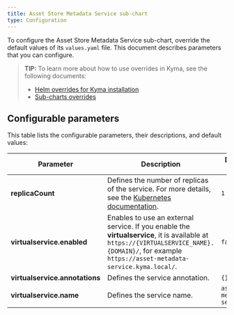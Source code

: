```yaml
---
title: Asset Store Metadata Service sub-chart
type: Configuration
---
```


To configure the Asset Store Metadata Service sub-chart, override the default values of its `values.yaml` file. This document describes parameters that you can configure.

>**TIP:** To learn more about how to use overrides in Kyma, see the following documents: 
>* [Helm overrides for Kyma installation](/root/kyma/#configuration-helm-overrides-for-kyma-installation)
>* [Sub-charts overrides](/root/kyma/#configuration-helm-overrides-for-kyma-installation-sub-chart-overrides)

## Configurable parameters

This table lists the configurable parameters, their descriptions, and default values:

| Parameter | Description | Default value |
|-----------|-------------|---------------|
| **replicaCount** | Defines the number of replicas of the service. For more details, see the [Kubernetes documentation](https://kubernetes.io/docs/concepts/workloads/controllers/replicaset/).| `1` |
| **virtualservice.enabled** | Enables to use an external service. If you enable the **virtualservice**, it is available at `https://{VIRTUALSERVICE_NAME}.{DOMAIN}/`, for example `https://asset-metadata-service.kyma.local/`. | `false` |
| **virtualservice.annotations** | Defines the service annotation. | `{}` |
| **virtualservice.name** | Defines the service name. | `asset-metadata-service` |
